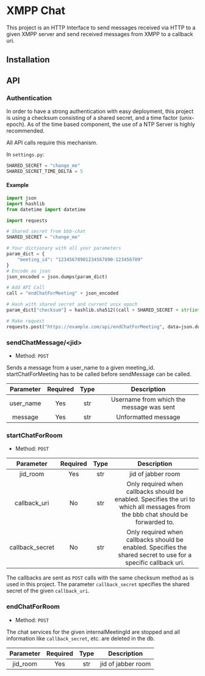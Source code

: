 # XMPP Chat

This project is an HTTP Interface to send messages received via HTTP to a given XMPP server and send received messages 
from XMPP to a callback uri.

## Installation

## API

### Authentication
In order to have a strong authentication with easy deployment, this project is using a checksum consisting of a shared
secret, and a time factor (unix-epoch). As of the time based component, the use of a NTP Server is highly recommended.

All API calls require this mechanism.

In `settings.py`:
```python
SHARED_SECRET = "change_me"
SHARED_SECRET_TIME_DELTA = 5
```

#### Example

```python
import json
import hashlib
from datetime import datetime

import requests

# Shared secret from bbb-chat
SHARED_SECRET = "change_me"

# Your dictionary with all your parameters
param_dict = {
    "meeting_id": "12345678901234567890-123456789"
}
# Encode as json
json_encoded = json.dumps(param_dict)

# Add API Call
call = "endChatForMeeting" + json_encoded

# Hash with shared secret and current unix epoch
param_dict["checksum"] = hashlib.sha512((call + SHARED_SECRET + str(int(datetime.now().timestamp()))).encode("utf-8")).hexdigest()

# Make request
requests.post("https://example.com/api/endChatForMeeting", data=json.dumps(param_dict))
```

### sendChatMessage/\<jid\>
- Method: `POST`

Sends a message from a user_name to a given meeting_id. startChatForMeeting has to be called before sendMessage can be called.

Parameter        | Required | Type  | Description
:---:            | :---:    | :---: | :---:
user_name        | Yes      | str   | Username from which the message was sent
message          | Yes      | str   | Unformatted message

### startChatForRoom
- Method: `POST`

Parameter        | Required | Type  | Description
:---:            | :---:    | :---: | :---:
jid_room         | Yes      | str   | jid of jabber room
callback_uri     | No       | str   | Only required when callbacks should be enabled. Specifies the uri to which all messages from the bbb chat should be forwarded to.
callback_secret  | No       | str   | Only required when callbacks should be enabled. Specifies the shared secret to use for a specific callback uri.

The callbacks are sent as `POST` calls with the same checksum method as is used in this project. 
The parameter `callback_secret` specifies the shared secret of the given `callback_uri`. 

### endChatForRoom
- Method: `POST`

The chat services for the given internalMeetingId are stopped and all information like `callback_secret`, etc. are
deleted in the db.

Parameter        | Required | Type  | Description
:---:            | :---:    | :---: | :---:
jid_room         | Yes      | str   | jid of jabber room
